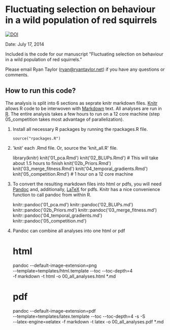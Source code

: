 # Fluctuating selection on behaviour in a wild population of red squirrels

[![DOI](https://zenodo.org/badge/5166/rwtaylor/2014-female-selection.png)](http://dx.doi.org/10.5281/zenodo.10908)

Date: July 17, 2014

Included is the code for our manuscript "Fluctuating selection on behaviour in a wild population of red squirrels."

Please email Ryan Taylor (ryan@ryantaylor.net) if you have any questions or comments.

## How to run this code?
The analysis is split into 6 sections as seprate knitr markdown files. [Knitr](http://yihui.name/knitr/) allows R code to be interwoven with [Markdown](http://daringfireball.net/projects/markdown/) text. All analyses are run in [R](http://cran.r-project.org). The entire analysis takes a few hours to run on a 12 core machine (step 05_competition takes most advantage of parallelization).

  1. Install all necessary R packages by running the rpackages.R file.
     
         source("rpackages.R")
         
  2. 'knit' each .Rmd file. Or, source the 'knit_all.R' file.
      
        library(knitr)
        knit('01_pca.Rmd')
        knit('02_BLUPs.Rmd') # This will take about 1.5 hours to finish
        knit('02b_Priors.Rmd')
        knit('03_merge_fitness.Rmd')
        knit('04_temporal_gradients.Rmd')
        knit('05_competition.Rmd') # 1 hour on a 12 core machine
      
  3. To convert the resulting markdown files into html or pdfs, you will need [Pandoc](http://johnmacfarlane.net/pandoc/) and, additionally, [LaTeX](https://www.tug.org/texlive/) for pdfs. Knitr has a nice convenience function to call pandoc from within R.

        knitr::pandoc('01_pca.md')
        knitr::pandoc('02_BLUPs.md')
        knitr::pandoc('02b_Priors.md')
        knitr::pandoc('03_merge_fitness.md')
        knitr::pandoc('04_temporal_gradients.md')
        knitr::pandoc('05_competition.md')
  
  4. Pandoc can combine all analyses into one html or pdf
        
        # html
        pandoc --default-image-extension=png \
        --template=templates/html.template --toc --toc-depth=4  \
        -f markdown -t html -o 00_all_analyses.html *.md
        
        # pdf
        pandoc --default-image-extension=pdf \
        --template=templates/latex.template --toc --toc-depth=4 -s -S \
        --latex-engine=xelatex  -f markdown -t latex -o 00_all_analyses.pdf *.md